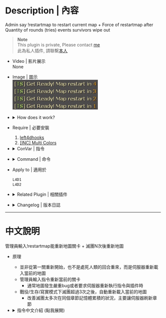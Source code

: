 # Description | 內容
Admin say !restartmap to restart current map + Force of restartmap after Quantity of rounds (tries) events survivors wipe out

> __Note__ <br/>
This plugin is private, Please contact [me](https://github.com/fbef0102/Game-Private_Plugin#私人插件列表-private-plugins-list)<br/>
此為私人插件, 請聯繫[本人](https://github.com/fbef0102/Game-Private_Plugin#私人插件列表-private-plugins-list)

* Video | 影片展示
<br/>None

* Image | 圖示
	<br/>![l4d_restartmap_command_1](image/l4d_restartmap_command_1.jpg)

* <details><summary>How does it work?</summary>

	* Admin types !restartmap -> server restarts map
	* When survivors wipe out after 3 times in coop/realism/survival -> server restarts map
</details>

* Require | 必要安裝
	1. [left4dhooks](https://forums.alliedmods.net/showthread.php?t=321696)
	2. [[INC] Multi Colors](https://github.com/fbef0102/L4D1_2-Plugins/releases/tag/Multi-Colors)

* <details><summary>ConVar | 指令</summary>

	* cfg/sourcemod/l4d_restartmap_command.cfg
		```php
		// 0=Plugin off, 1=Plugin on.
		l4d_restartmap_command_enable "1"

		// Changes how message displays. (0: Disable, 1:In chat, 2: In Hint Box, 3: In center text)
		l4d_restartmap_command_announce_type "1"

		// Delay to restart map.
		l4d_restartmap_command_delay "5"

		// Players with these flags have access to use command to restart map. (Empty = Everyone, -1: Nobody)
		l4d_restartmap_command_access_flag "z"

		// Count down sound file (relative to to sound/, empty=disable)
		l4d_restartmap_command_soundfile "buttons/blip1.wav"

		// Quantity of rounds (tries) events survivors wipe out before force of restartmap on non-final maps in coop/realism/survival (0=off)
		l4d_restartmap_command_coop_map "0"

		// Quantity of rounds (tries) events survivors wipe out before force of restartmap on final maps in coop/realism/survival (0=off)
		l4d_restartmap_command_final "0"
		```
</details>

* <details><summary>Command | 命令</summary>

	* **sm_restartmap - changelevels to the current map**
		```php
		sm_restartmap
		sm_rs
		```
</details>

* Apply to | 適用於
	```
	L4D1
	L4D2
	```

* <details><summary>Related Plugin | 相關插件</summary>

	1. [l4d2_fix_changelevel](https://github.com/Target5150/MoYu_Server_Stupid_Plugins/tree/master/The%20Last%20Stand/l4d2_fix_changelevel): Fix issues due to forced changelevel.
        > 修復手動更換地圖會遇到的問題
</details>

* <details><summary>Changelog | 版本日誌</summary>

	* v1.2 (2023-6-20)
        * Require left4dhooks v1.33 or above
		
	* v1.1 (2022-12-21)
		* Add two cvars, quantity of rounds (tries) events survivors wipe out before force of restartmap in coop/realism/survival.

	* v1.0
		* Initial Release
</details>

- - - -
# 中文說明
管理員輸入!restartmap能重新地圖關卡 + 滅團N次後重新地圖

* 原理
	* 並非從第一關重新開始，也不是處死人類的回合重來，而是伺服器重新載入當前的地圖
	* 管理員輸入指令重新當前的關卡
		* 通常地圖發生嚴重bug或者要求伺服器重新執行指令與插件時
	* 戰役/生存/寫實模式下滅團超過3次之後，自動重新載入當前的地圖
		* 改善滅團太多次在同個章節記憶體累積的狀況，主要讓伺服器刷新章節

* <details><summary>指令中文介紹 (點我展開)</summary>

	* cfg/sourcemod/l4d_restartmap_command.cfg
		```php
		// 0=關閉插件, 1=啟動插件.
		l4d_restartmap_command_enable "1"

		// 該如何提示重新地圖的倒數計時 (0: 不提示, 1: 聊天框, 2: 黑底白字框, 3: 螢幕正中間)
		l4d_restartmap_command_announce_type "1"

		// 重新地圖的倒數計時
		l4d_restartmap_command_delay "5"

		// 擁有這些權限的管理員才能夠輸入!restartmap 重新地圖. (空=任何人都可以輸入, -1=無人有權限輸入)
		l4d_restartmap_command_access_flag "z"

		// 倒數計時的音效檔案，請填入相對路徑 (路徑相對於 sound 資料夾, 空=關閉音效)
		l4d_restartmap_command_soundfile "buttons/blip1.wav"

		//　戰役/生存/寫實模式下滅團超過3次之後，自動重新載入當前的地圖 (0=關閉這項功能)
		l4d_restartmap_command_coop_map "0"

		// 戰役/生存/寫實模式下 最終關卡滅團超過4次之後，自動重新載入當前的地圖 (0=關閉這項功能)
		l4d_restartmap_command_final "0"
		```
</details>

